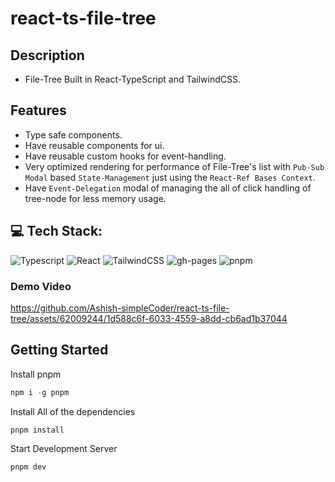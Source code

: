 
# react-ts-file-tree

## Description
- File-Tree Built in React-TypeScript and TailwindCSS.

## Features
- Type safe components.
- Have reusable components for ui.
- Have reusable custom hooks for event-handling.
- Very optimized rendering for performance of File-Tree's list with `Pub-Sub Modal` based `State-Management` just using the `React-Ref Bases Context`.
- Have `Event-Delegation` modal of managing the all of click handling of tree-node for less memory usage.


## 💻 Tech Stack:

![Typescript](https://img.shields.io/badge/typescript-%23323330.svg?style=for-the-badge&logo=typescript&logoColor=%3178c6) ![React](https://img.shields.io/badge/react-%2320232a.svg?style=for-the-badge&logo=react&logoColor=%2361DAFB)  ![TailwindCSS](https://img.shields.io/badge/tailwind-%231572B6.svg?style=for-the-badge&logo=tailwindcss3&logoColor=white) ![gh-pages](https://img.shields.io/badge/github%20pages-purple.svg?style=for-the-badge&logo=GitHub&logoColor=white)  ![pnpm](https://img.shields.io/badge/pnpm-black.svg?style=for-the-badge&logo=Pnpm&logoColor=yellow)

### Demo Video

https://github.com/Ashish-simpleCoder/react-ts-file-tree/assets/62009244/1d588c6f-6033-4559-a8dd-cb6ad1b37044


## Getting Started

Install pnpm
```js
npm i -g pnpm
````

Install All of the dependencies
```js
pnpm install
```

Start Development Server
```bash
pnpm dev
```
